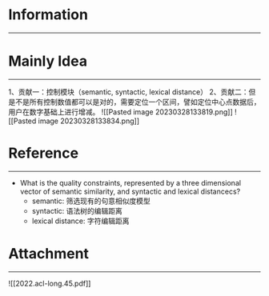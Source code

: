 # Information
---


# Mainly Idea
---
1、贡献一：控制模块（semantic, syntactic, lexical distance）
2、贡献二：但是不是所有控制数值都可以是对的，需要定位一个区间，譬如定位中心点数据后，用户在数字基础上进行增减。
![[Pasted image 20230328133819.png]]
![[Pasted image 20230328133834.png]]
# Reference
---
-   What is the quality constraints, represented by a three dimensional vector of semantic similarity, and syntactic and lexical distancecs?
	-   semantic: 筛选现有的句意相似度模型
	-   syntactic: 语法树的编辑距离
	-   lexical distance: 字符编辑距离

# Attachment
---
![[2022.acl-long.45.pdf]]